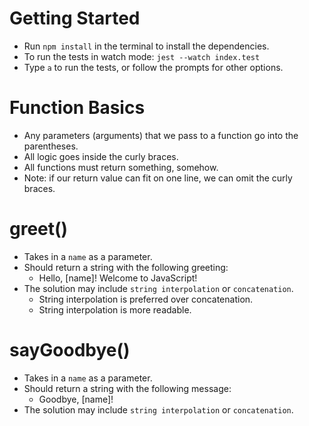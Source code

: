 # Getting Started

- Run `npm install` in the terminal to install the dependencies.
- To run the tests in watch mode: `jest --watch index.test`
- Type `a` to run the tests, or follow the prompts for other options.

# Function Basics

- Any parameters (arguments) that we pass to a function go into the parentheses.
- All logic goes inside the curly braces.
- All functions must return something, somehow.
- Note: if our return value can fit on one line, we can omit the curly braces.


# greet()
- Takes in a `name` as a parameter.
- Should return a string with the following greeting:
    - Hello, [name]! Welcome to JavaScript!
- The solution may include `string interpolation` or `concatenation`.
    - String interpolation is preferred over concatenation.
    - String interpolation is more readable.

# sayGoodbye()
- Takes in a `name` as a parameter.
- Should return a string with the following message:
    - Goodbye, [name]!
- The solution may include `string interpolation` or `concatenation`.


